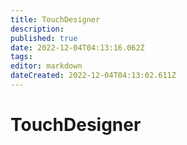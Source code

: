 ```yaml
---
title: TouchDesigner
description: 
published: true
date: 2022-12-04T04:13:16.062Z
tags: 
editor: markdown
dateCreated: 2022-12-04T04:13:02.611Z
---
```


# TouchDesigner

